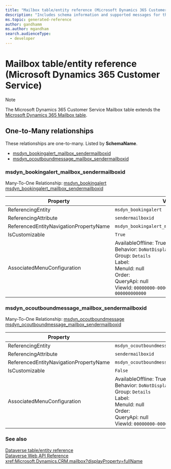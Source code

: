 ```yaml
---
title: "Mailbox table/entity reference (Microsoft Dynamics 365 Customer Service)"
description: "Includes schema information and supported messages for the Mailbox table/entity with Microsoft Dynamics 365 Customer Service."
ms.topic: generated-reference
author: gandhamm
ms.author: mgandham
search.audienceType: 
  - developer
---
```


# Mailbox table/entity reference (Microsoft Dynamics 365 Customer Service)



> [!NOTE]
> The Microsoft Dynamics 365 Customer Service Mailbox table extends the [Microsoft Dynamics 365 Mailbox table](/dynamics365/developer/reference/entities/mailbox).




## One-to-Many relationships

These relationships are one-to-many. Listed by **SchemaName**.

- [msdyn_bookingalert_mailbox_sendermailboxid](#BKMK_msdyn_bookingalert_mailbox_sendermailboxid)
- [msdyn_ocoutboundmessage_mailbox_sendermailboxid](#BKMK_msdyn_ocoutboundmessage_mailbox_sendermailboxid)

### <a name="BKMK_msdyn_bookingalert_mailbox_sendermailboxid"></a> msdyn_bookingalert_mailbox_sendermailboxid

Many-To-One Relationship: [msdyn_bookingalert msdyn_bookingalert_mailbox_sendermailboxid](msdyn_bookingalert.md#BKMK_msdyn_bookingalert_mailbox_sendermailboxid)

|Property|Value|
|---|---|
|ReferencingEntity|`msdyn_bookingalert`|
|ReferencingAttribute|`sendermailboxid`|
|ReferencedEntityNavigationPropertyName|`msdyn_bookingalert_mailbox_sendermailboxid`|
|IsCustomizable|`True`|
|AssociatedMenuConfiguration|AvailableOffline: True<br />Behavior: `DoNotDisplay`<br />Group: `Details`<br />Label: <br />MenuId: null<br />Order: <br />QueryApi: null<br />ViewId: `00000000-0000-0000-0000-000000000000`|

### <a name="BKMK_msdyn_ocoutboundmessage_mailbox_sendermailboxid"></a> msdyn_ocoutboundmessage_mailbox_sendermailboxid

Many-To-One Relationship: [msdyn_ocoutboundmessage msdyn_ocoutboundmessage_mailbox_sendermailboxid](msdyn_ocoutboundmessage.md#BKMK_msdyn_ocoutboundmessage_mailbox_sendermailboxid)

|Property|Value|
|---|---|
|ReferencingEntity|`msdyn_ocoutboundmessage`|
|ReferencingAttribute|`sendermailboxid`|
|ReferencedEntityNavigationPropertyName|`msdyn_ocoutboundmessage_mailbox_sendermailboxid`|
|IsCustomizable|`False`|
|AssociatedMenuConfiguration|AvailableOffline: True<br />Behavior: `DoNotDisplay`<br />Group: `Details`<br />Label: <br />MenuId: null<br />Order: <br />QueryApi: null<br />ViewId: `00000000-0000-0000-0000-000000000000`|



### See also

[Dataverse table/entity reference](/power-apps/developer/data-platform/reference/about-entity-reference)  
[Dataverse Web API Reference](/power-apps/developer/data-platform/webapi/reference/about)   
<xref:Microsoft.Dynamics.CRM.mailbox?displayProperty=fullName>
